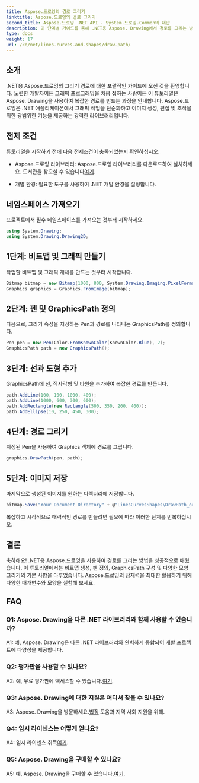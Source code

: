 ```yaml
---
title: Aspose.드로잉의 경로 그리기
linktitle: Aspose.드로잉의 경로 그리기
second_title: Aspose.드로잉 .NET API - System.드로잉.Common의 대안
description: 이 단계별 가이드를 통해 .NET용 Aspose. Drawing에서 경로를 그리는 방법을 알아보세요. 손쉽게 멋진 그래픽을 만들어 보세요.
type: docs
weight: 17
url: /ko/net/lines-curves-and-shapes/draw-path/
---
```

## 소개

.NET용 Aspose.드로잉의 그리기 경로에 대한 포괄적인 가이드에 오신 것을 환영합니다. 노련한 개발자이든 그래픽 프로그래밍을 처음 접하는 사람이든 이 튜토리얼은 Aspose. Drawing을 사용하여 복잡한 경로를 만드는 과정을 안내합니다. Aspose.드로잉은 .NET 애플리케이션에서 그래픽 작업을 단순화하고 이미지 생성, 편집 및 조작을 위한 광범위한 기능을 제공하는 강력한 라이브러리입니다.

## 전제 조건

튜토리얼을 시작하기 전에 다음 전제조건이 충족되었는지 확인하십시오.

-  Aspose.드로잉 라이브러리: Aspose.드로잉 라이브러리를 다운로드하여 설치하세요. 도서관을 찾으실 수 있습니다[여기](https://releases.aspose.com/drawing/net/).

- 개발 환경: 필요한 도구를 사용하여 .NET 개발 환경을 설정합니다.

## 네임스페이스 가져오기

프로젝트에서 필수 네임스페이스를 가져오는 것부터 시작하세요.

```csharp
using System.Drawing;
using System.Drawing.Drawing2D;
```

## 1단계: 비트맵 및 그래픽 만들기

작업할 비트맵 및 그래픽 개체를 만드는 것부터 시작합니다.

```csharp
Bitmap bitmap = new Bitmap(1000, 800, System.Drawing.Imaging.PixelFormat.Format32bppPArgb);
Graphics graphics = Graphics.FromImage(bitmap);
```

## 2단계: 펜 및 GraphicsPath 정의

다음으로, 그리기 속성을 지정하는 Pen과 경로를 나타내는 GraphicsPath를 정의합니다.

```csharp
Pen pen = new Pen(Color.FromKnownColor(KnownColor.Blue), 2);
GraphicsPath path = new GraphicsPath();
```

## 3단계: 선과 도형 추가

GraphicsPath에 선, 직사각형 및 타원을 추가하여 복잡한 경로를 만듭니다.

```csharp
path.AddLine(100, 100, 1000, 400);
path.AddLine(1000, 600, 300, 600);
path.AddRectangle(new Rectangle(500, 350, 200, 400));
path.AddEllipse(10, 250, 450, 300);
```

## 4단계: 경로 그리기

지정된 Pen을 사용하여 Graphics 객체에 경로를 그립니다.

```csharp
graphics.DrawPath(pen, path);
```

## 5단계: 이미지 저장

마지막으로 생성된 이미지를 원하는 디렉터리에 저장합니다.

```csharp
bitmap.Save("Your Document Directory" + @"LinesCurvesShapes\DrawPath_out.png");
```

복잡하고 시각적으로 매력적인 경로를 만들려면 필요에 따라 이러한 단계를 반복하십시오.

## 결론

축하해요! .NET용 Aspose.드로잉을 사용하여 경로를 그리는 방법을 성공적으로 배웠습니다. 이 튜토리얼에서는 비트맵 생성, 펜 정의, GraphicsPath 구성 및 다양한 모양 그리기의 기본 사항을 다루었습니다. Aspose.드로잉의 잠재력을 최대한 활용하기 위해 다양한 매개변수와 모양을 실험해 보세요.

## FAQ

### Q1: Aspose. Drawing을 다른 .NET 라이브러리와 함께 사용할 수 있습니까?

A1: 예, Aspose. Drawing은 다른 .NET 라이브러리와 완벽하게 통합되어 개발 프로젝트에 다양성을 제공합니다.

### Q2: 평가판을 사용할 수 있나요?

 A2: 예, 무료 평가판에 액세스할 수 있습니다.[여기](https://releases.aspose.com/).

### Q3: Aspose. Drawing에 대한 지원은 어디서 찾을 수 있나요?

 A3: Aspose. Drawing을 방문하세요.[법정](https://forum.aspose.com/c/diagram/17) 도움과 지역 사회 지원을 위해.

### Q4: 임시 라이센스는 어떻게 얻나요?

 A4: 임시 라이센스 취득[여기](https://purchase.aspose.com/temporary-license/).

### Q5: Aspose. Drawing을 구매할 수 있나요?

 A5: 예, Aspose. Drawing을 구매할 수 있습니다.[여기](https://purchase.aspose.com/buy).
